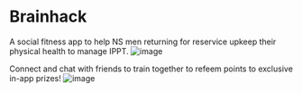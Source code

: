 # Brainhack
A social fitness app to help NS men returning for reservice upkeep their physical health to manage IPPT.
![image](https://user-images.githubusercontent.com/82921640/173605571-9b88403f-0fff-4e24-882f-7f1164de0be0.png)

Connect and chat with friends to train together to refeem points to exclusive in-app prizes!
![image](https://user-images.githubusercontent.com/82921640/173606194-2d17732b-4abf-4517-8d45-a31f02f03c6a.png)


